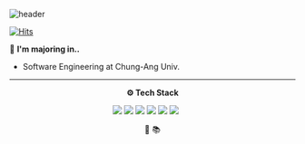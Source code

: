 ![header](https://capsule-render.vercel.app/api?type=waving&color=2679DCFF&section=header&text=Yujin's%20Github&animation=twinkling&height=190&fontSize=35&&fontColor=F7FAFFFF&&&fontAlignY=35&)

[![Hits](https://hits.seeyoufarm.com/api/count/incr/badge.svg?url=https%3A%2F%2Fgithub.com%2Fcausyj&count_bg=%237FAFEF&title_bg=%23555555&icon=waze.svg&icon_color=%23E7E7E7&title=visitor&edge_flat=false)](https://hits.seeyoufarm.com)  



🏫 **I'm majoring in..** 
+ Software Engineering at Chung-Ang Univ.

---
<div align="center">
<p><b>⚙️ Tech Stack</b>
</p>


<div>
   <img src="https://ziadoua.github.io/m3-Markdown-Badges/badges/TypeScript/typescript1.svg">
    <img src="https://ziadoua.github.io/m3-Markdown-Badges/badges/TypeScript/typescript2.svg">
        <img src="https://ziadoua.github.io/m3-Markdown-Badges/badges/TypeScript/typescript2.svg">
 <img src="https://ziadoua.github.io/m3-Markdown-Badges/badges/Javascript/javascript1.svg">
  <img src="https://ziadoua.github.io/m3-Markdown-Badges/badges/Javascript/javascript2.svg"> <img src="https://ziadoua.github.io/m3-Markdown-Badges/badges/Javascript/javascript3.svg"> <img src=""> <img src=""> <img src=""> <img src=""> <img src=""> <img src="">
 
🧐
📚
<!--
**causyj/causyj** is a ✨ _special_ ✨ repository because its `README.md` (this file) appears on your GitHub profile.

Here are some ideas to get you started:

- 🔭 I’m currently working on ...
- 🌱 I’m currently learning ...
- 👯 I’m looking to collaborate on ...
- 🤔 I’m looking for help with ...
- 💬 Ask me about ...

</div>
- 📫 How to reach me: ...
- 😄 Pronouns: ...
- ⚡ Fun fact: ...
-->
